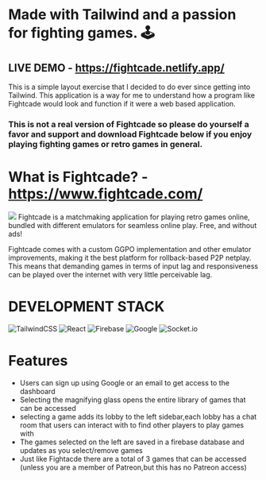 # Made with Tailwind and a passion for fighting games. :joystick:
## LIVE DEMO - https://fightcade.netlify.app/

This is a simple layout exercise that I decided to do ever since getting into Tailwind.
This application is a way for me to understand how a program like Fightcade would look and function if it were a web based application.


### This is not a real version of Fightcade so please do yourself a favor and  support and download Fightcade below if you enjoy playing fighting games or retro games in general.

# What is Fightcade? - https://www.fightcade.com/
<img src="github/darius410/fightcadeclone/src/images/fightacdeImage.png" />
Fightcade is a matchmaking application for playing retro games online, bundled with different emulators for seamless online play. Free, and without ads!

Fightcade comes with a custom GGPO implementation and other emulator improvements, making it the best platform for rollback-based P2P netplay. This means that demanding games in terms of input lag and responsiveness can be played over the internet with very little perceivable lag.

# DEVELOPMENT STACK

![TailwindCSS](https://img.shields.io/badge/tailwindcss-%2338B2AC.svg?style=for-the-badge&logo=tailwind-css&logoColor=white)
![React](https://img.shields.io/badge/react-%2320232a.svg?style=for-the-badge&logo=react&logoColor=%2361DAFB)
![Firebase](https://img.shields.io/badge/firebase-%23039BE5.svg?style=for-the-badge&logo=firebase)
![Google](https://img.shields.io/badge/google-4285F4?style=for-the-badge&logo=google&logoColor=white)
![Socket.io](https://img.shields.io/badge/Socket.io-black?style=for-the-badge&logo=socket.io&badgeColor=010101)

# Features
* Users can sign up using Google  or an email to get access to the dashboard
* Selecting the magnifying glass opens the entire library of games that can be accessed
* selecting a game adds its lobby to the left sidebar,each lobby has a chat room that users can interact with to find other players to play games with
* The games selected on the left are saved in a firebase database and updates as you select/remove games 
* Just like Fightacde there are a total of 3 games that can be accessed (unless you are a member of Patreon,but this has no Patreon access)


